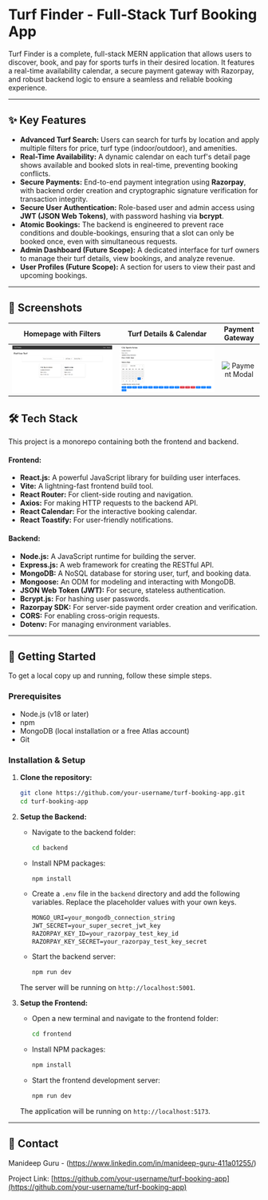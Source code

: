 # Turf Finder - Full-Stack Turf Booking App


Turf Finder is a complete, full-stack MERN application that allows users to discover, book, and pay for sports turfs in their desired location. It features a real-time availability calendar, a secure payment gateway with Razorpay, and robust backend logic to ensure a seamless and reliable booking experience.

---

## ✨ Key Features

*   **Advanced Turf Search:** Users can search for turfs by location and apply multiple filters for price, turf type (indoor/outdoor), and amenities.
*   **Real-Time Availability:** A dynamic calendar on each turf's detail page shows available and booked slots in real-time, preventing booking conflicts.
*   **Secure Payments:** End-to-end payment integration using **Razorpay**, with backend order creation and cryptographic signature verification for transaction integrity.
*   **Secure User Authentication:** Role-based user and admin access using **JWT (JSON Web Tokens)**, with password hashing via **bcrypt**.
*   **Atomic Bookings:** The backend is engineered to prevent race conditions and double-bookings, ensuring that a slot can only be booked once, even with simultaneous requests.
*   **Admin Dashboard (Future Scope):** A dedicated interface for turf owners to manage their turf details, view bookings, and analyze revenue.
*   **User Profiles (Future Scope):** A section for users to view their past and upcoming bookings.

---
## 📸 Screenshots

| Homepage with Filters | Turf Details & Calendar | Payment Gateway |
| :------------------: | :-------------------: |:---------------:|
| ![Homepage](https://github.com/manideepguru/Turf-Booking-App/blob/main/screenshots/Homepage.png?raw=true) | ![Details Page](https://github.com/manideepguru/Turf-Booking-App/blob/main/screenshots/Turf_details.png?raw=true) | ![Payment Modal](https://github.com/manideepguru/Turf-Booking-App/blob/main/screenshots/payment-modal.png?raw=true) |
## 🛠️ Tech Stack

This project is a monorepo containing both the frontend and backend.

#### **Frontend:**

*   **React.js:** A powerful JavaScript library for building user interfaces.
*   **Vite:** A lightning-fast frontend build tool.
*   **React Router:** For client-side routing and navigation.
*   **Axios:** For making HTTP requests to the backend API.
*   **React Calendar:** For the interactive booking calendar.
*   **React Toastify:** For user-friendly notifications.

#### **Backend:**

*   **Node.js:** A JavaScript runtime for building the server.
*   **Express.js:** A web framework for creating the RESTful API.
*   **MongoDB:** A NoSQL database for storing user, turf, and booking data.
*   **Mongoose:** An ODM for modeling and interacting with MongoDB.
*   **JSON Web Token (JWT):** For secure, stateless authentication.
*   **Bcrypt.js:** For hashing user passwords.
*   **Razorpay SDK:** For server-side payment order creation and verification.
*   **CORS:** For enabling cross-origin requests.
*   **Dotenv:** For managing environment variables.

---

## 🚀 Getting Started

To get a local copy up and running, follow these simple steps.

### **Prerequisites**

*   Node.js (v18 or later)
*   npm
*   MongoDB (local installation or a free Atlas account)
*   Git

### **Installation & Setup**

1.  **Clone the repository:**
    ```sh
    git clone https://github.com/your-username/turf-booking-app.git
    cd turf-booking-app
    ```

2.  **Setup the Backend:**
    *   Navigate to the backend folder:
        ```sh
        cd backend
        ```
    *   Install NPM packages:
        ```sh
        npm install
        ```
    *   Create a `.env` file in the `backend` directory and add the following variables. Replace the placeholder values with your own keys.
        ```
        MONGO_URI=your_mongodb_connection_string
        JWT_SECRET=your_super_secret_jwt_key
        RAZORPAY_KEY_ID=your_razorpay_test_key_id
        RAZORPAY_KEY_SECRET=your_razorpay_test_key_secret
        ```
    *   Start the backend server:
        ```sh
        npm run dev
        ```
    The server will be running on `http://localhost:5001`.

3.  **Setup the Frontend:**
    *   Open a new terminal and navigate to the frontend folder:
        ```sh
        cd frontend
        ```
    *   Install NPM packages:
        ```sh
        npm install
        ```
    *   Start the frontend development server:
        ```sh
        npm run dev
        ```
    The application will be running on `http://localhost:5173`.

---

## 👤 Contact

Manideep Guru - (https://www.linkedin.com/in/manideep-guru-411a01255/)

Project Link: [https://github.com/your-username/turf-booking-app](https://github.com/your-username/turf-booking-app)
